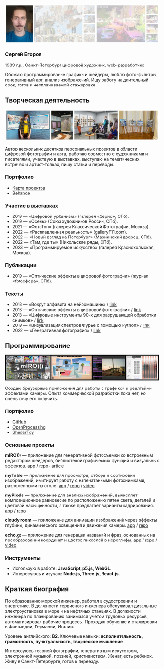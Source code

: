 ![](images/ava_sm.jpg)

### Сергей Егоров
1989 г.р., Санкт-Петербург
цифровой художник, web-разработчик

Обожаю программирование графики и шейдеры, люблю фото-фильтры, генеративный арт, анализ изображений. Ищу работу на длительный срок, готов к неоплачиваемой стажировке.

## Творческая деятельность

![](images/expo_sm.jpg)

Автор нескольких десятков персональных проектов в области цифровой фотографии и арта, работаю совместно с художниками и писателями, участвую в выставках, выступаю на тематических встречах и артист-толках, пишу статьи и переводы.

### Портфолио
- [Карта проектов](https://drive.google.com/file/d/1PH5zUCI5fG4gaNfyMc-qJ1GlCYsdxxsD/view?usp=sharing)
- [Behance](https://www.behance.net/hayabuzo)

### Участие в выставках
- 2019 — «Цифровой урбанизм» (галерея «Зерно», СПб).
- 2019 — «Осень» (Союз художников России, СПб).
- 2021 — «ФотоТоп» (галерея Классической Фотографии, Москва).
- 2022 — «Расплавленная реальность» (galleryF11.com).
- 2022 — «Новый взгляд на Петербург» (Мариинский дворец, СПб).
- 2022 — «Там, где ты» (Никольские ряды, СПб).
- 2023 — «Программируемое искусство» (галерея Краснохолмская, Москва).

### Публикации
- 2019 — «Оптические эффекты в цифровой фотографии» (журнал «fotoсфера», СПб).

### Тексты
- 2018 — «Вокруг алфавита на нейромашине» / [link](https://vk.com/@hayabuzo-across-the-alphabet)
- 2018 — «Оптические эффекты в цифровой фотографии» / [link](https://vk.com/@hayabuzo-lens-intervention)
- 2018 — «Цифровые инструменты 90-х для разрушающей обработки снимков» / [link](https://vk.com/@hayabuzo-digital-filters)
- 2019 — «Визуализация спектров Фурье с помощью Python» / [link](https://vk.com/@hayabuzo-fourier-spectrum)
- 2022 — «Генеративная фотография» / [link](https://vk.com/@hayabuzo-generative-photography)

## Программирование

![](images/apps_sm.jpg)

Создаю браузерные приложения для работы с графикой и реалтайм-эффектами камеры. Опыта коммерческой разработки пока нет, но очень хочу его получить. 

### Портфолио

- [GitHub](https://github.com/hayabuzo/)
- [OpenProcessing](https://openprocessing.org/user/223853)
- [ShaderToy](https://www.shadertoy.com/user/hayabuzo)

### Основные проекты

**mIRO)))** — приложение для генеративной фотосъемки со встроенным редактором шейдеров, библиотекой графических функций и визуальных эффектов. [app](https://hayabuzo.github.io/mIRO/) / [repo](https://github.com/hayabuzo/mIRO)-  [article](https://www.behance.net/gallery/152769473/Generative-Photography)

**myTable** — приложение для просмотра, отбора и сортировки изображений, имитирует работу с напечатанными фотоснимками, разложенными на столе. [app](https://hayabuzo.github.io/myTable/) / [repo](https://github.com/hayabuzo/myTable) / [video](https://www.youtube.com/watch?v=z9mCGHdq55A)

**myPixels** — приложение для анализа изображений, вычисляет композиционное равновесие по расположению пятен света, деталей и цветовой насыщенности, а также предлагает варианты кадрирования. [app](https://hayabuzo.github.io/myPixels/) / [repo](https://github.com/hayabuzo/myPixels)

**cloudy.room** — приложение для анимации изображений через эффекты глубины, динамического освещения и движения камеры. [app](https://hayabuzo.me/tools/cloud/) / [repo](https://github.com/hayabuzo/cloudy.room)

**echo.gt** — приложение для генерации названий и фраз, основанных на преобразовании координат и цветов пикселей в иероглифы. [app](https://hayabuzo.github.io/echo.gt/) / [repo](https://github.com/hayabuzo/echo.gt) / [video](https://www.youtube.com/watch?v=7TDf6wg8CHE)

### Инструменты

- Использую в работе: **JavaScript, p5.js, WebGL**.
- Интересуюсь и изучаю: **Node.js, Three.js, React.js**.

## Краткая биография

По образованию морской инженер, работал в судостроении и энергетике. В должности сервисного инженера обслуживал дизельные электроустановки в море и на нефтяных станциях. В должности инженера по планированию занимался учетом трудовых ресурсов, автоматизировал рабочие процессы. Проходил обучение и стажировки в Финляндии, Германии, Италии.

Уровень английского: **B2**.
Ключевые навыки: **исполнительность, грамотность, пунктуальность, творческое мышление**.

Интересуюсь теорией фотографии, генеративным искусством, электронной музыкой, поэзией, христианством. Женат, есть ребенок. Живу в Санкт-Петербурге, готов к переезду.
